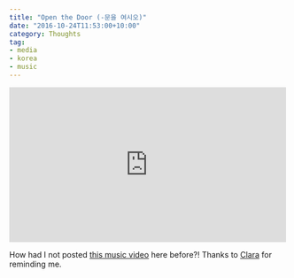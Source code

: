 ```yaml
---
title: "Open the Door (-문을 여시오)"
date: "2016-10-24T11:53:00+10:00"
category: Thoughts
tag:
- media
- korea
- music
---
```

<p></p>

<iframe src="https://www.youtube.com/embed/FLPLgJqeZJw" style="border:0px; width:500px; height:280px"></iframe>

How had I not posted [this music video] here before?! Thanks to [Clara] for reminding me.

[this music video]: https://www.youtube.com/watch?v=FLPLgJqeZJw
[Clara]: http://uesalty.tumblr.com

